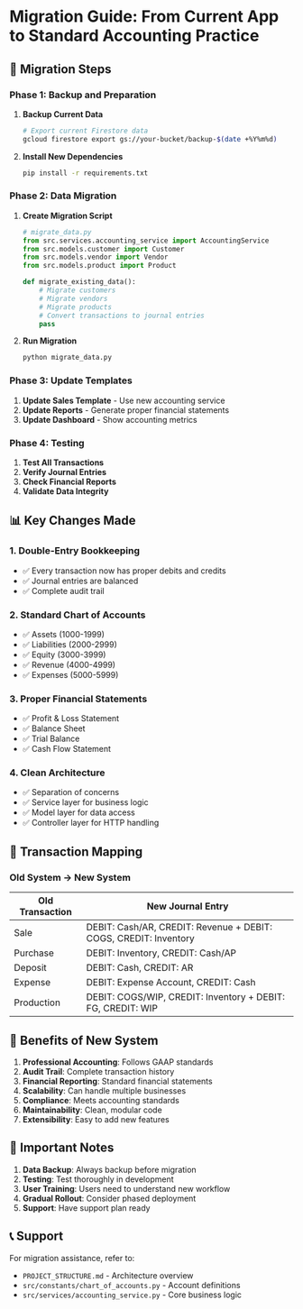 # Migration Guide: From Current App to Standard Accounting Practice

## 🚀 **Migration Steps**

### **Phase 1: Backup and Preparation**
1. **Backup Current Data**
   ```bash
   # Export current Firestore data
   gcloud firestore export gs://your-bucket/backup-$(date +%Y%m%d)
   ```

2. **Install New Dependencies**
   ```bash
   pip install -r requirements.txt
   ```

### **Phase 2: Data Migration**
1. **Create Migration Script**
   ```python
   # migrate_data.py
   from src.services.accounting_service import AccountingService
   from src.models.customer import Customer
   from src.models.vendor import Vendor
   from src.models.product import Product
   
   def migrate_existing_data():
       # Migrate customers
       # Migrate vendors  
       # Migrate products
       # Convert transactions to journal entries
       pass
   ```

2. **Run Migration**
   ```bash
   python migrate_data.py
   ```

### **Phase 3: Update Templates**
1. **Update Sales Template** - Use new accounting service
2. **Update Reports** - Generate proper financial statements
3. **Update Dashboard** - Show accounting metrics

### **Phase 4: Testing**
1. **Test All Transactions**
2. **Verify Journal Entries**
3. **Check Financial Reports**
4. **Validate Data Integrity**

## 📊 **Key Changes Made**

### **1. Double-Entry Bookkeeping**
- ✅ Every transaction now has proper debits and credits
- ✅ Journal entries are balanced
- ✅ Complete audit trail

### **2. Standard Chart of Accounts**
- ✅ Assets (1000-1999)
- ✅ Liabilities (2000-2999)  
- ✅ Equity (3000-3999)
- ✅ Revenue (4000-4999)
- ✅ Expenses (5000-5999)

### **3. Proper Financial Statements**
- ✅ Profit & Loss Statement
- ✅ Balance Sheet
- ✅ Trial Balance
- ✅ Cash Flow Statement

### **4. Clean Architecture**
- ✅ Separation of concerns
- ✅ Service layer for business logic
- ✅ Model layer for data access
- ✅ Controller layer for HTTP handling

## 🔄 **Transaction Mapping**

### **Old System → New System**

| Old Transaction | New Journal Entry |
|----------------|-------------------|
| Sale | DEBIT: Cash/AR, CREDIT: Revenue + DEBIT: COGS, CREDIT: Inventory |
| Purchase | DEBIT: Inventory, CREDIT: Cash/AP |
| Deposit | DEBIT: Cash, CREDIT: AR |
| Expense | DEBIT: Expense Account, CREDIT: Cash |
| Production | DEBIT: COGS/WIP, CREDIT: Inventory + DEBIT: FG, CREDIT: WIP |

## 🎯 **Benefits of New System**

1. **Professional Accounting**: Follows GAAP standards
2. **Audit Trail**: Complete transaction history
3. **Financial Reporting**: Standard financial statements
4. **Scalability**: Can handle multiple businesses
5. **Compliance**: Meets accounting standards
6. **Maintainability**: Clean, modular code
7. **Extensibility**: Easy to add new features

## 🚨 **Important Notes**

1. **Data Backup**: Always backup before migration
2. **Testing**: Test thoroughly in development
3. **User Training**: Users need to understand new workflow
4. **Gradual Rollout**: Consider phased deployment
5. **Support**: Have support plan ready

## 📞 **Support**

For migration assistance, refer to:
- `PROJECT_STRUCTURE.md` - Architecture overview
- `src/constants/chart_of_accounts.py` - Account definitions
- `src/services/accounting_service.py` - Core business logic
